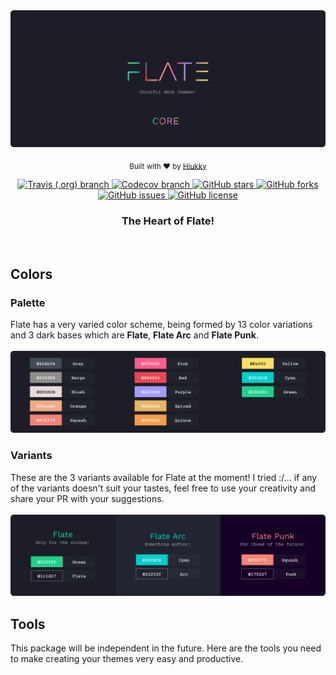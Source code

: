 <div align="center">
  <img alt="flate logo" src="./assets/banner.svg"/>
</div>

<p align="center">
  <sub>Built with ❤︎ by <a href="https://hiukky.com">Hiukky</a>
  <br/>
</p>

<p align="center">
  <a href="https://travis-ci.org/github/hiukky/flate">
    <img alt="Travis (.org) branch" src="https://img.shields.io/travis/hiukky/flate/develop?color=%2323d18c&style=for-the-badge&colorA=1C1D27">
  </a>
  <a href="https://codecov.io/gh/hiukky/flate">
    <img alt="Codecov branch" src="https://img.shields.io/codecov/c/github/hiukky/flate/develop?color=%23ff5d8f&style=for-the-badge&colorA=1C1D27">
  </a>
  <a href="https://github.com/hiukky/flate/stargazers">
    <img alt="GitHub stars" src="https://img.shields.io/github/stars/hiukky/flate?color=%2300cecb&style=for-the-badge&colorA=1C1D27">
  </a>
  <a href="https://github.com/hiukky/flate/network">
    <img alt="GitHub forks" src="https://img.shields.io/github/forks/hiukky/flate?color=%23a29bfe&style=for-the-badge&colorA=1C1D27">
  </a>
  <a href="https://github.com/hiukky/flate/issues">
    <img alt="GitHub issues" src="https://img.shields.io/github/issues/hiukky/flate?style=for-the-badge&color=ffe066&colorA=1C1D27">
  </a>
  <a href="httdivs://github.com/hiukky/flate/blob/develop/LICENSE">
    <img alt="GitHub license" src="https://img.shields.io/github/license/hiukky/flate?color=%23eab464&style=for-the-badge&colorA=1C1D27" />
  </a>
</p>

<h3 align="center"> The Heart of Flate! </h3>

<br>

<h2> Colors </h2>

<h3>Palette</h3>
Flate has a very varied color scheme, being formed by 13 color variations and 3 dark bases which are <strong>Flate</strong>, <strong>Flate Arc</strong> and <strong>Flate Punk</strong>.

<div>
  <br>
  <img alt="flate logo" src="./assets/colors.svg"/>
</div>

<h3> Variants </h3>
These are the 3 variants available for Flate at the moment! I tried :/... if any of the variants doesn't suit your tastes, feel free to use your creativity and share your PR with your suggestions.

<div>
  <br>
  <img alt="flate logo" src="./assets/variants.svg"/>
</div>

<h2> Tools </h2>
This package will be independent in the future. Here are the tools you need to make creating your themes very easy and productive.
